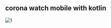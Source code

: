 ## **corona watch mobile with kotlin** 

![1](https://user-images.githubusercontent.com/14006513/112904432-db39bb80-90e0-11eb-97de-7239de65863a.jpg)

